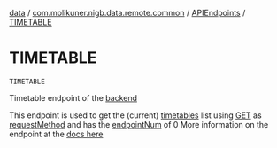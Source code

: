 [data](../../index.md) / [com.molikuner.nigb.data.remote.common](../index.md) / [APIEndpoints](index.md) / [TIMETABLE](./-t-i-m-e-t-a-b-l-e.md)

# TIMETABLE

`TIMETABLE`

Timetable endpoint of the [backend](https://nigb.app)

This endpoint is used to get the (current) [timetables](../../com.molikuner.nigb.data/-timetable/index.md)
list using [GET](#) as [requestMethod](#)
and has the [endpointNum](#) of 0
More information on the endpoint at the [docs here](https://nigb.app)

